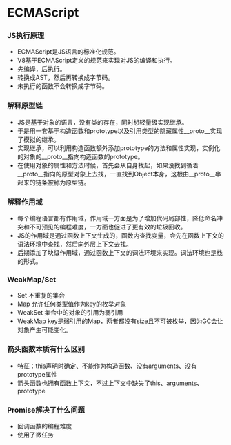# ECMAScript
### JS执行原理

- ECMAScript是JS语言的标准化规范。
- V8基于ECMAScript定义的规范来实现对JS的编译和执行。
- 先编译，后执行。
- 转换成AST，然后再转换成字节码。
- 未执行的函数不会转换成字节码。

### 解释原型链

- JS是基于对象的语言，没有类的存在，同时想轻量级实现继承。
- 于是用一套基于构造函数和prototype以及引用类型的隐藏属性__proto__实现了模拟的继承。
- 实现继承，可以利用构造函数额外添加prototype的方法和属性实现，实例化的对象的__proto__指向构造函数的prototype。
- 在使用对象的属性和方法时候，首先会从自身找起，如果没找到循着__proto__指向的原型对象上去找，一直找到Object本身，这根由__proto__串起来的链条被称为原型链。

### 解释作用域

- 每个编程语言都有作用域，作用域一方面是为了增加代码局部性，降低命名冲突和不可预见的编程难度，一方面也促进了更有效的垃圾回收。
- JS的作用域是通过函数上下文生成的，函数内查找变量，会先在函数上下文的语法环境中查找，然后向外层上下文去找。
- 后期添加了块级作用域，通过函数上下文的词法环境来实现。词法环境也是栈的形式。

### WeakMap/Set

- Set 不重复的集合
- Map 允许任何类型值作为key的枚举对象
- WeakSet 集合中的对象的引用为弱引用
- WeakMap key是弱引用的Map，两者都没有size且不可被枚举，因为GC会让对象产生可能变化。

### 箭头函数本质有什么区别

- 特征：this声明时确定、不能作为构造函数、没有arguments、没有prototype属性
- 箭头函数也拥有函数上下文，不过上下文中缺失了this、arguments、prototype

### Promise解决了什么问题

- 回调函数的编程难度
- 使用了微任务
